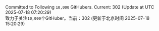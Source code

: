 Committed to Following `10,000` GitHubers. Current: <!-- FOLLOWING_COUNT -->302<!-- FOLLOWING_COUNT --> (Update at UTC <!-- LAST_UPDATED -->2025-07-18 07:20:29<!-- LAST_UPDATED -->)<br>
致力于关注`10,000`个GitHuber。当前：<!-- FOLLOWING_COUNT -->302<!-- FOLLOWING_COUNT --> (更新于北京时间 <!-- LAST_UPDATED_CST -->2025-07-18 15:20:29<!-- LAST_UPDATED_CST -->)
